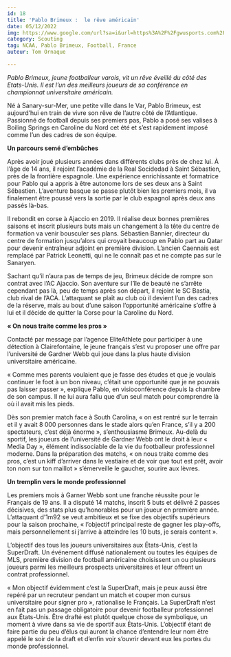 ```yaml
---
id: 18
title: 'Pablo Brimeux :  le rêve américain'
date: 05/12/2022
img: https://www.google.com/url?sa=i&url=https%3A%2F%2Fgwusports.com%2Fsports%2Fmens-soccer%2Froster%2Fpablo-brimeux%2F8933&psig=AOvVaw0vE2DqnVqqSi-QZEdzedBF&ust=1670356979391000&source=images&cd=vfe&ved=0CBAQjRxqFwoTCPi0nuWi4_sCFQAAAAAdAAAAABAE
category: Scouting
tag: NCAA, Pablo Brimeux, Football, France
auteur: Tom Ornaque

---
```

_Pablo Brimeux, jeune footballeur varois, vit un rêve éveillé du côté des Etats-Unis. Il est l’un des meilleurs joueurs de sa conférence en championnat universitaire américain._

Né à Sanary-sur-Mer, une petite ville dans le Var, Pablo Brimeux, est aujourd’hui en train de vivre son rêve de l’autre côté de l’Atlantique. Passionné de football depuis ses premiers pas, Pablo a posé ses valises à Boiling Springs en Caroline du Nord cet été et s’est rapidement imposé comme l’un des cadres de son équipe.

**Un parcours semé d’embûches**

Après avoir joué plusieurs années dans différents clubs près de chez lui. À l’âge de 14 ans, il rejoint l’académie de la Real Socidedad à Saint Sébastien, près de la frontière espagnole. Une expérience enrichissante et formatrice pour Pablo qui a appris à être autonome lors de ses deux ans à Saint Sébastien. L’aventure basque se passe plutôt bien les premiers mois, il va finalement être poussé vers la sortie par le club espagnol après deux ans passés là-bas.

Il rebondit en corse à Ajaccio en 2019. Il réalise deux bonnes premières saisons et inscrit plusieurs buts mais un changement à la tête du centre de formation va venir bousculer ses plans. Sébastien Bannier, directeur du centre de formation jusqu’alors qui croyait beaucoup en Pablo part au Qatar pour devenir entraîneur adjoint en première division. L’ancien Caennais est remplacé par Patrick Leonetti, qui ne le connaît pas et ne compte pas sur le Sanaryen.

Sachant qu’il n’aura pas de temps de jeu, Brimeux décide de rompre son contrat avec l’AC Ajaccio. Son aventure sur l’île de beauté ne s’arrête cependant pas là, peu de temps après son départ, il rejoint le SC Bastia, club rival de l’ACA. L’attaquant se plaît au club où il devient l’un des cadres de la réserve, mais au bout d’une saison l’opportunité américaine s’offre à lui et il décide de quitter la Corse pour la Caroline du Nord.

**« On nous traite comme les pros »**

Contacté par message par l’agence EliteAthlete pour participer à une détection à Clairefontaine, le jeune français s’est vu proposer une offre par l’université de Gardner Webb qui joue dans la plus haute division universitaire américaine.

« Comme mes parents voulaient que je fasse des études et que je voulais continuer le foot à un bon niveau, c’était une opportunité que je ne pouvais pas laisser passer », explique Pablo, en visioconférence depuis la chambre de son campus. Il ne lui aura fallu que d’un seul match pour comprendre là où il avait mis les pieds.

Dès son premier match face à South Carolina, « on est rentré sur le terrain et il y avait 8 000 personnes dans le stade alors qu’en France, s’il y a 200 spectateurs, c’est déjà énorme », s’enthousiasme Brimeux. Au-delà du sportif, les joueurs de l’université de Gardner Webb ont le droit à leur « Media Day », élément indissociable de la vie du footballeur professionnel moderne. Dans la préparation des matchs, « on nous traite comme des pros, c’est un kiff d’arriver dans le vestiaire et de voir que tout est prêt, avoir ton nom sur ton maillot » s’émerveille le gaucher, sourire aux lèvres.

**Un tremplin vers le monde professionnel**

Les premiers mois à Garner Webb sont une franche réussite pour le Français de 19 ans. Il a disputé 14 matchs, inscrit 5 buts et délivré 2 passes décisives, des stats plus qu’honorables pour un joueur en première année. L’attaquant d’1m92 se veut ambitieux et se fixe des objectifs supérieurs pour la saison prochaine, « l’objectif principal reste de gagner les play-offs, mais personnellement si j’arrive à atteindre les 10 buts, je serais content ».

L’objectif des tous les joueurs universitaires aux États-Unis, c’est la SuperDraft. Un événement diffusé nationalement ou toutes les équipes de MLS, première division de football américaine choisissent un ou plusieurs joueurs parmi les meilleurs prospects universitaires et leur offrent un contrat professionnel.

« Mon objectif évidemment c’est la SuperDraft, mais je peux aussi être repéré par un recruteur pendant un match et couper mon cursus universitaire pour signer pro », rationalise le Français. La SuperDraft n’est en fait pas un passage obligatoire pour devenir footballeur professionnel aux États-Unis. Être drafté est plutôt quelque chose de symbolique, un moment à vivre dans sa vie de sportif aux États-Unis. L’objectif étant de faire partie du peu d’élus qui auront la chance d’entendre leur nom être appelé le soir de la draft et d’enfin voir s’ouvrir devant eux les portes du monde professionnel.